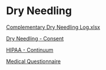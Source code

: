 # Dry Needling

[Complementary Dry Needling Log.xlsx](Dry%20Needling%205577dab1aced451aabcfc92227b33a0e/Complementary%20Dry%20Needling%20Log%20xlsx%20275374cfe1f647d09e4d4f4d472e6dd6.md)

[Dry Needling - Consent](Dry%20Needling%205577dab1aced451aabcfc92227b33a0e/Dry%20Needling%20-%20Consent%20ea4dfba784054664b349f767f26d5fc1.md)

[HIPAA - Continuum](Dry%20Needling%205577dab1aced451aabcfc92227b33a0e/HIPAA%20-%20Continuum%20431c6f431198439686d3e329321b65de.md)

[Medical Questionnaire](Dry%20Needling%205577dab1aced451aabcfc92227b33a0e/Medical%20Questionnaire%20edd133e0de7348b59ff03eb8fa169672.md)